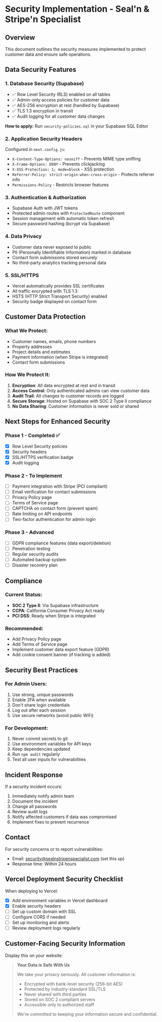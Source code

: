# Security Implementation - Seal'n & Stripe'n Specialist

## Overview
This document outlines the security measures implemented to protect customer data and ensure safe operations.

## Data Security Features

### 1. **Database Security (Supabase)**
- ✅ Row Level Security (RLS) enabled on all tables
- ✅ Admin-only access policies for customer data
- ✅ AES-256 encryption at rest (handled by Supabase)
- ✅ TLS 1.3 encryption in transit
- ✅ Audit logging for all customer data changes

**How to apply:** Run `security-policies.sql` in your Supabase SQL Editor

### 2. **Application Security Headers**
Configured in `next.config.js`:
- `X-Content-Type-Options: nosniff` - Prevents MIME type sniffing
- `X-Frame-Options: DENY` - Prevents clickjacking
- `X-XSS-Protection: 1; mode=block` - XSS protection
- `Referrer-Policy: strict-origin-when-cross-origin` - Protects referrer info
- `Permissions-Policy` - Restricts browser features

### 3. **Authentication & Authorization**
- Supabase Auth with JWT tokens
- Protected admin routes with `ProtectedRoute` component
- Session management with automatic token refresh
- Secure password hashing (bcrypt via Supabase)

### 4. **Data Privacy**
- Customer data never exposed to public
- PII (Personally Identifiable Information) marked in database
- Contact form submissions stored securely
- No third-party analytics tracking personal data

### 5. **SSL/HTTPS**
- Vercel automatically provides SSL certificates
- All traffic encrypted with TLS 1.3
- HSTS (HTTP Strict Transport Security) enabled
- Security badge displayed on contact form

## Customer Data Protection

### What We Protect:
- Customer names, emails, phone numbers
- Property addresses
- Project details and estimates
- Payment information (when Stripe is integrated)
- Contact form submissions

### How We Protect It:
1. **Encryption**: All data encrypted at rest and in transit
2. **Access Control**: Only authenticated admins can view customer data
3. **Audit Trail**: All changes to customer records are logged
4. **Secure Storage**: Hosted on Supabase with SOC 2 Type II compliance
5. **No Data Sharing**: Customer information is never sold or shared

## Next Steps for Enhanced Security

### Phase 1 - Completed ✅
- [x] Row Level Security policies
- [x] Security headers
- [x] SSL/HTTPS verification badge
- [x] Audit logging

### Phase 2 - To Implement
- [ ] Payment integration with Stripe (PCI compliant)
- [ ] Email verification for contact submissions
- [ ] Privacy Policy page
- [ ] Terms of Service page
- [ ] CAPTCHA on contact form (prevent spam)
- [ ] Rate limiting on API endpoints
- [ ] Two-factor authentication for admin login

### Phase 3 - Advanced
- [ ] GDPR compliance features (data export/deletion)
- [ ] Penetration testing
- [ ] Regular security audits
- [ ] Automated backup system
- [ ] Disaster recovery plan

## Compliance

### Current Status:
- **SOC 2 Type II**: Via Supabase infrastructure
- **CCPA**: California Consumer Privacy Act ready
- **PCI DSS**: Ready when Stripe is integrated

### Recommended:
- Add Privacy Policy page
- Add Terms of Service page
- Implement customer data export feature (GDPR)
- Add cookie consent banner (if tracking is added)

## Security Best Practices

### For Admin Users:
1. Use strong, unique passwords
2. Enable 2FA when available
3. Don't share login credentials
4. Log out after each session
5. Use secure networks (avoid public WiFi)

### For Development:
1. Never commit secrets to git
2. Use environment variables for API keys
3. Keep dependencies updated
4. Run `npm audit` regularly
5. Test all user inputs for vulnerabilities

## Incident Response

If a security incident occurs:
1. Immediately notify admin team
2. Document the incident
3. Change all passwords
4. Review audit logs
5. Notify affected customers if data was compromised
6. Implement fixes to prevent recurrence

## Contact

For security concerns or to report vulnerabilities:
- Email: security@sealnstripenspecialist.com (set this up)
- Response time: Within 24 hours

## Vercel Deployment Security Checklist

When deploying to Vercel:
- [x] Add environment variables in Vercel dashboard
- [x] Enable security headers
- [ ] Set up custom domain with SSL
- [ ] Configure CORS if needed
- [ ] Set up monitoring and alerts
- [ ] Review deployment logs regularly

## Customer-Facing Security Information

Display this on your website:

> **Your Data is Safe With Us**
>
> We take your privacy seriously. All customer information is:
> - Encrypted with bank-level security (256-bit AES)
> - Protected by industry-standard SSL/TLS
> - Never shared with third parties
> - Stored on SOC 2 compliant servers
> - Accessible only to authorized staff
>
> We're committed to keeping your information secure and confidential.
